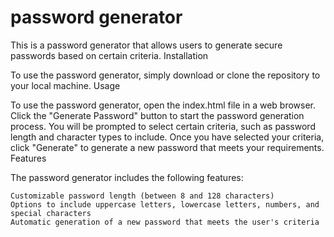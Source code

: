 # password generator
 
 This is a password generator that allows users to generate secure passwords based on certain criteria.
Installation

To use the password generator, simply download or clone the repository to your local machine.
Usage

To use the password generator, open the index.html file in a web browser. Click the "Generate Password" button to start the password generation process. You will be prompted to select certain criteria, such as password length and character types to include. Once you have selected your criteria, click "Generate" to generate a new password that meets your requirements.
Features

The password generator includes the following features:

    Customizable password length (between 8 and 128 characters)
    Options to include uppercase letters, lowercase letters, numbers, and special characters
    Automatic generation of a new password that meets the user's criteria

